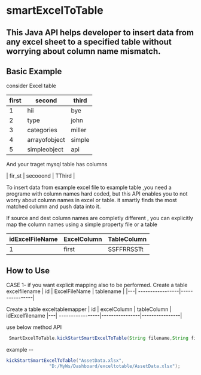 # smartExcelToTable

## This  Java API helps developer to insert data from any excel sheet to a specified table without worrying about column name mismatch. 

## Basic Example
consider Excel table

| first |    second |    third |
|---| -----------------|----------------|
|1    |  hii     |  bye |
|2    |  type           |  john |
|3    |  categories     |  miller |
|4    |  arrayofobject  |  simple |
|5    |  simpleobject   |  api |     

And your traget mysql table has columns

| fir_st |    secooond |    TThird |

To insert data from example excel file to example table ,you need a programe with column names hard coded, but this API enables you to not worry about column names in excel or table. it smartly finds the most matched column and push data into it.

If  source and dest column names are completly different , you can explicitly map the column names using a simple property file or a table

| idExcelFileName |    ExcelColumn |    TableColumn |
|---| -----------------|----------------|
|1    |  first     |  SSFFRRSSTt |

## How to Use
CASE 1-   if you want explicit mapping also to be performed.
Create a table excelfilename
| id |    ExcelFileName |    tablename |
|---| -----------------|----------------|

Create a table exceltablemapper
| id |    excelColumn |    tableColumn | idExcelfilename
|---| -----------------|----------------|----------------|

use below method API
```java
 SmartExcelToTable.kickStartSmartExcelToTable(String filename,String filepath);
```    
example -- 
```java
kickStartSmartExcelToTable("AssetData.xlsx",
				"D:/MyWs/Dashboard/exceltotable/AssetData.xlsx");
``` 
